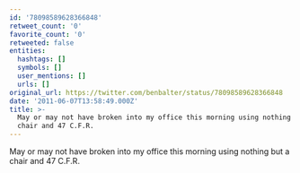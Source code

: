 ```yaml
---
id: '78098589628366848'
retweet_count: '0'
favorite_count: '0'
retweeted: false
entities:
  hashtags: []
  symbols: []
  user_mentions: []
  urls: []
original_url: https://twitter.com/benbalter/status/78098589628366848
date: '2011-06-07T13:58:49.000Z'
title: >-
  May or may not have broken into my office this morning using nothing but a
  chair and 47 C.F.R.
---
```


May or may not have broken into my office this morning using nothing but a chair and 47 C.F.R.